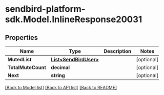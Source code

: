 
# sendbird-platform-sdk.Model.InlineResponse20031

## Properties

Name | Type | Description | Notes
------------ | ------------- | ------------- | -------------
**MutedList** | [**List&lt;SendBirdUser&gt;**](SendBirdUser.md) |  | [optional] 
**TotalMuteCount** | **decimal** |  | [optional] 
**Next** | **string** |  | [optional] 

[[Back to Model list]](../README.md#documentation-for-models)
[[Back to API list]](../README.md#documentation-for-api-endpoints)
[[Back to README]](../README.md)

